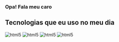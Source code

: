 ### Opa! Fala meu caro

 
## Tecnologias que eu uso no meu dia
<div style="display: inline_block">
    <img align="center" alt="html5" src="https://img.shields.io/badge/HTML5-E34F26?style=for-the-badge&logo=html5&logoColor=white" /> <img align="center" alt="html5" src="https://img.shields.io/badge/CSS3-1572B6?style=for-the-badge&logo=css3&logoColor=white" /> <img align="center" alt="html5" src="https://img.shields.io/badge/Python-14354C?style=for-the-badge&logo=python&logoColor=white" /> <img align="center" alt="html5" src="https://img.shields.io/badge/MySQL-00000F?style=for-the-badge&logo=mysql&logoColor=white" />
</div><br/>
